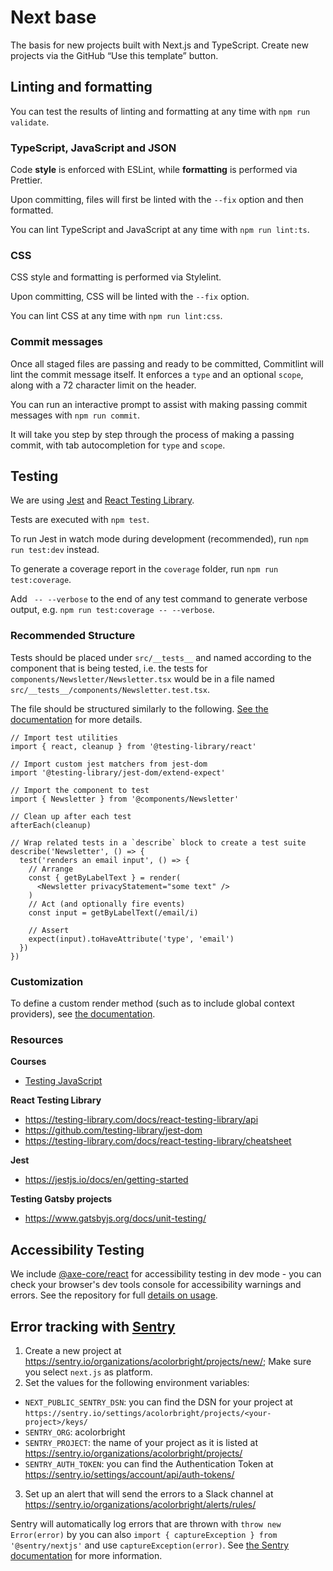 # Next base

The basis for new projects built with Next.js and TypeScript. Create new projects via the GitHub “Use this template” button.

## Linting and formatting

You can test the results of linting and formatting at any time with `npm run validate`.

### TypeScript, JavaScript and JSON

Code **style** is enforced with ESLint, while **formatting** is performed via Prettier.

Upon committing, files will first be linted with the `--fix` option and then formatted.

You can lint TypeScript and JavaScript at any time with `npm run lint:ts`.

### CSS

CSS style and formatting is performed via Stylelint.

Upon committing, CSS will be linted with the `--fix` option.

You can lint CSS at any time with `npm run lint:css`.

### Commit messages

Once all staged files are passing and ready to be committed, Commitlint will lint the commit
message itself. It enforces a `type` and an optional `scope`, along with a 72 character limit
on the header.

You can run an interactive prompt to assist with making passing commit messages with `npm run commit`.

It will take you step by step through the process of making a passing commit, with tab autocompletion
for `type` and `scope`.

## Testing

We are using [Jest](jestjs.io/) and [React Testing Library](https://testing-library.com/docs/react-testing-library/intro).

Tests are executed with `npm test`.

To run Jest in watch mode during development (recommended), run `npm run test:dev` instead.

To generate a coverage report in the `coverage` folder, run `npm run test:coverage`.

Add ` -- --verbose` to the end of any test command to generate verbose output, e.g. `npm run test:coverage -- --verbose`.

### Recommended Structure

Tests should be placed under `src/__tests__` and named according to the
component that is being tested, i.e. the tests for `components/Newsletter/Newsletter.tsx` would be
in a file named `src/__tests__/components/Newsletter.test.tsx`.

The file should be structured similarly to the following.
[See the documentation](https://testing-library.com/docs/react-testing-library/example-intro)
for more details.

```TSX
// Import test utilities
import { react, cleanup } from '@testing-library/react'

// Import custom jest matchers from jest-dom
import '@testing-library/jest-dom/extend-expect'

// Import the component to test
import { Newsletter } from '@components/Newsletter'

// Clean up after each test
afterEach(cleanup)

// Wrap related tests in a `describe` block to create a test suite
describe('Newsletter', () => {
  test('renders an email input', () => {
    // Arrange
    const { getByLabelText } = render(
      <Newsletter privacyStatement="some text" />
    )
    // Act (and optionally fire events)
    const input = getByLabelText(/email/i)

    // Assert
    expect(input).toHaveAttribute('type', 'email')
  })
})

```

### Customization

To define a custom render method (such as to include global context providers), see [the documentation](https://testing-library.com/docs/react-testing-library/setup#custom-render).

### Resources

**Courses**

- [Testing JavaScript](https://testingjavascript.com/)

**React Testing Library**

- https://testing-library.com/docs/react-testing-library/api
- https://github.com/testing-library/jest-dom
- https://testing-library.com/docs/react-testing-library/cheatsheet

**Jest**

- https://jestjs.io/docs/en/getting-started

**Testing Gatsby projects**

- https://www.gatsbyjs.org/docs/unit-testing/

## Accessibility Testing

We include [@axe-core/react](https://www.npmjs.com/package/@axe-core/react) for accessibility testing in dev mode - you can check your browser's dev tools console for accessibility warnings and errors. See the repository for full [details on usage](https://github.com/dequelabs/axe-core-npm/tree/develop/packages/react#readme).

## Error tracking with [Sentry](https://sentry.io/)

1. Create a new project at https://sentry.io/organizations/acolorbright/projects/new/; Make sure you select `next.js` as platform.
2. Set the values for the following environment variables:

- `NEXT_PUBLIC_SENTRY_DSN`: you can find the DSN for your project at `https://sentry.io/settings/acolorbright/projects/<your-project>/keys/`
- `SENTRY_ORG`: acolorbright
- `SENTRY_PROJECT`: the name of your project as it is listed at https://sentry.io/organizations/acolorbright/projects/
- `SENTRY_AUTH_TOKEN`: you can find the Authentication Token at https://sentry.io/settings/account/api/auth-tokens/

3. Set up an alert that will send the errors to a Slack channel at https://sentry.io/organizations/acolorbright/alerts/rules/

Sentry will automatically log errors that are thrown with `throw new Error(error)` by you can also `import { captureException } from '@sentry/nextjs'` and use `captureException(error)`. See [the Sentry documentation](https://docs.sentry.io/platforms/javascript/) for more information.
